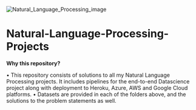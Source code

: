![Natural_Language_Processing_image](https://user-images.githubusercontent.com/31506535/99833744-f23d2f80-2b7b-11eb-87d8-c839bd8b9640.jpg)


# Natural-Language-Processing-Projects

**Why this repository?**

• This repository consists of solutions to all my Natural Language Processing projects. It includes pipelines for the end-to-end Datascience project along with deployment to Heroku, Azure, AWS and Google Cloud platforms.
• Datasets are provided in each of the folders above, and the solutions to the problem statements as well.
